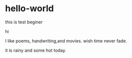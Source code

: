 # hello-world
this is test beginer

hi

I like poems, handwriting,and movies. wish time never fade.

it is rainy and some hot today.
